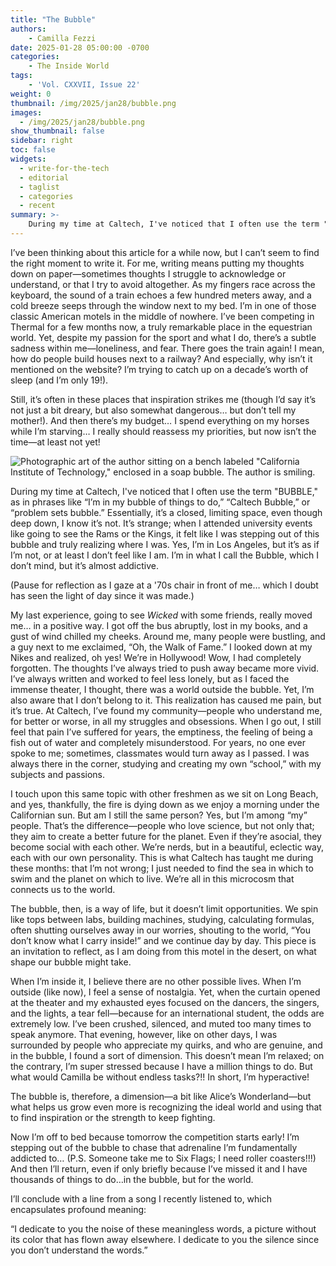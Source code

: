 ```yaml
---
title: "The Bubble"
authors: 
    - Camilla Fezzi
date: 2025-01-28 05:00:00 -0700
categories:
    - The Inside World
tags:
    - 'Vol. CXXVII, Issue 22'
weight: 0
thumbnail: /img/2025/jan28/bubble.png
images:
  - /img/2025/jan28/bubble.png
show_thumbnail: false
sidebar: right
toc: false
widgets:
  - write-for-the-tech
  - editorial
  - taglist
  - categories
  - recent
summary: >-
    During my time at Caltech, I've noticed that I often use the term "BUBBLE," as in phrases like “I’m in my bubble of things to do,” “Caltech Bubble,” or “problem sets bubble.” Essentially, it’s a closed, limiting space, even though deep down, I know it’s not.
---
```


I’ve been thinking about this article for a while now, but I can’t seem to find the right moment to write it. For me, writing means putting my thoughts down on paper—sometimes thoughts I struggle to acknowledge or understand, or that I try to avoid altogether. As my fingers race across the keyboard, the sound of a train echoes a few hundred meters away, and a cold breeze seeps through the window next to my bed. I’m in one of those classic American motels in the middle of nowhere. I’ve been competing in Thermal for a few months now, a truly remarkable place in the equestrian world. Yet, despite my passion for the sport and what I do, there’s a subtle sadness within me—loneliness, and fear. There goes the train again! I mean, how do people build houses next to a railway? And especially, why isn’t it mentioned on the website? I’m trying to catch up on a decade’s worth of sleep (and I’m only 19!).

Still, it’s often in these places that inspiration strikes me (though I’d say it’s not just a bit dreary, but also somewhat dangerous… but don’t tell my mother!). And then there’s my budget… I spend everything on my horses while I’m starving… I really should reassess my priorities, but now isn’t the time—at least not yet!

![Photographic art of the author sitting on a bench labeled "California Institute of Technology," enclosed in a soap bubble. The author is smiling.](/img/2025/jan28/bubble.png)

During my time at Caltech, I've noticed that I often use the term "BUBBLE," as in phrases like “I’m in my bubble of things to do,” “Caltech Bubble,” or “problem sets bubble.” Essentially, it’s a closed, limiting space, even though deep down, I know it’s not. It’s strange; when I attended university events like going to see the Rams or the Kings, it felt like I was stepping out of this bubble and truly realizing where I was. Yes, I’m in Los Angeles, but it’s as if I’m not, or at least I don’t feel like I am. I’m in what I call the Bubble, which I don’t mind, but it’s almost addictive.

(Pause for reflection as I gaze at a '70s chair in front of me… which I doubt has seen the light of day since it was made.)

My last experience, going to see *Wicked* with some friends, really moved me… in a positive way. I got off the bus abruptly, lost in my books, and a gust of wind chilled my cheeks. Around me, many people were bustling, and a guy next to me exclaimed, “Oh, the Walk of Fame.” I looked down at my Nikes and realized, oh yes! We’re in Hollywood! Wow, I had completely forgotten. The thoughts I’ve always tried to push away became more vivid. I’ve always written and worked to feel less lonely, but as I faced the immense theater, I thought, there was a world outside the bubble. Yet, I’m also aware that I don’t belong to it. This realization has caused me pain, but it’s true. At Caltech, I’ve found my community—people who understand me, for better or worse, in all my struggles and obsessions. When I go out, I still feel that pain I’ve suffered for years, the emptiness, the feeling of being a fish out of water and completely misunderstood. For years, no one ever spoke to me; sometimes, classmates would turn away as I passed. I was always there in the corner, studying and creating my own “school,” with my subjects and passions.

I touch upon this same topic with other freshmen as we sit on Long Beach, and yes, thankfully, the fire is dying down as we enjoy a morning under the Californian sun. But am I still the same person? Yes, but I’m among “my” people. That’s the difference—people who love science, but not only that; they aim to create a better future for the planet. Even if they’re asocial, they become social with each other. We’re nerds, but in a beautiful, eclectic way, each with our own personality. This is what Caltech has taught me during these months: that I’m not wrong; I just needed to find the sea in which to swim and the planet on which to live. We’re all in this microcosm that connects us to the world.

The bubble, then, is a way of life, but it doesn’t limit opportunities. We spin like tops between labs, building machines, studying, calculating formulas, often shutting ourselves away in our worries, shouting to the world, “You don’t know what I carry inside!” and we continue day by day. This piece is an invitation to reflect, as I am doing from this motel in the desert, on what shape our bubble might take.

When I’m inside it, I believe there are no other possible lives. When I’m outside (like now), I feel a sense of nostalgia. Yet, when the curtain opened at the theater and my exhausted eyes focused on the dancers, the singers, and the lights, a tear fell—because for an international student, the odds are extremely low. I’ve been crushed, silenced, and muted too many times to speak anymore. That evening, however, like on other days, I was surrounded by people who appreciate my quirks, and who are genuine, and in the bubble, I found a sort of dimension. This doesn’t mean I’m relaxed; on the contrary, I’m super stressed because I have a million things to do. But what would Camilla be without endless tasks?!! In short, I’m hyperactive!

The bubble is, therefore, a dimension—a bit like Alice’s Wonderland—but what helps us grow even more is recognizing the ideal world and using that to find inspiration or the strength to keep fighting.

Now I’m off to bed because tomorrow the competition starts early! I’m stepping out of the bubble to chase that adrenaline I’m fundamentally addicted to… (P.S. Someone take me to Six Flags; I need roller coasters!!!) And then I’ll return, even if only briefly because I’ve missed it and I have thousands of things to do…in the bubble, but for the world. 

I’ll conclude with a line from a song I recently listened to, which encapsulates profound meaning:

“I dedicate to you the noise of these meaningless words, a picture without its color that has flown away elsewhere. I dedicate to you the silence since you don’t understand the words.”
